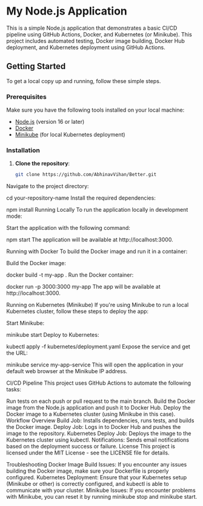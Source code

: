 # My Node.js Application

This is a simple Node.js application that demonstrates a basic CI/CD pipeline using GitHub Actions, Docker, and Kubernetes (or Minikube). This project includes automated testing, Docker image building, Docker Hub deployment, and Kubernetes deployment using GitHub Actions.

## Getting Started

To get a local copy up and running, follow these simple steps.

### Prerequisites

Make sure you have the following tools installed on your local machine:

- [Node.js](https://nodejs.org/en/) (version 16 or later)
- [Docker](https://www.docker.com/products/docker-desktop)
- [Minikube](https://minikube.sigs.k8s.io/docs/) (for local Kubernetes deployment)

### Installation

1. **Clone the repository**:

   ```bash
   git clone https://github.com/AbhinavVihan/Better.git
Navigate to the project directory:

cd your-repository-name
Install the required dependencies:


npm install
Running Locally
To run the application locally in development mode:

Start the application with the following command:


npm start
The application will be available at http://localhost:3000.

Running with Docker
To build the Docker image and run it in a container:

Build the Docker image:


docker build -t my-app .
Run the Docker container:


docker run -p 3000:3000 my-app
The app will be available at http://localhost:3000.

Running on Kubernetes (Minikube)
If you're using Minikube to run a local Kubernetes cluster, follow these steps to deploy the app:

Start Minikube:

minikube start
Deploy to Kubernetes:


kubectl apply -f kubernetes/deployment.yaml
Expose the service and get the URL:

minikube service my-app-service
This will open the application in your default web browser at the Minikube IP address.

CI/CD Pipeline
This project uses GitHub Actions to automate the following tasks:

Run tests on each push or pull request to the main branch.
Build the Docker image from the Node.js application and push it to Docker Hub.
Deploy the Docker image to a Kubernetes cluster (using Minikube in this case).
Workflow Overview
Build Job: Installs dependencies, runs tests, and builds the Docker image.
Deploy Job: Logs in to Docker Hub and pushes the image to the repository.
Kubernetes Deploy Job: Deploys the image to the Kubernetes cluster using kubectl.
Notifications: Sends email notifications based on the deployment success or failure.
License
This project is licensed under the MIT License - see the LICENSE file for details.

Troubleshooting
Docker Image Build Issues: If you encounter any issues building the Docker image, make sure your Dockerfile is properly configured.
Kubernetes Deployment: Ensure that your Kubernetes setup (Minikube or other) is correctly configured, and kubectl is able to communicate with your cluster.
Minikube Issues: If you encounter problems with Minikube, you can reset it by running minikube stop and minikube start.
